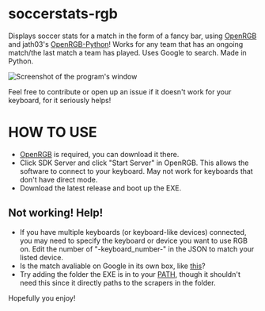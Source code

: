 # soccerstats-rgb
Displays soccer stats for a match in the form of a fancy bar, using [OpenRGB](https://gitlab.com/CalcProgrammer1/OpenRGB) and jath03's [OpenRGB-Python](https://github.com/jath03/openrgb-python)! Works for any team that has an ongoing match/the last match a team has played. Uses Google to search. Made in Python.

![Screenshot of the program's window](https://i.imgur.com/aEmOiYo.png)

Feel free to contribute or open up an issue if it doesn't work for your keyboard, for it seriously helps!

# HOW TO USE
- [OpenRGB](https://openrgb.org/) is required, you can download it there. 
- Click SDK Server and click "Start Server" in OpenRGB. This allows the software to connect to your keyboard. May not work for keyboards that don't have direct mode.
- Download the latest release and boot up the EXE.

## Not working! Help!

- If you have multiple keyboards (or keyboard-like devices) connected, you may need to specify the keyboard or device you want to use RGB on. Edit the number of "-keyboard_number-" in the JSON to match your listed device.
- Is the match avaliable on Google in its own box, like [this](https://i.imgur.com/WFO2Fqi.png)? 
- Try adding the folder the EXE is in to your [PATH](https://stackoverflow.com/questions/44272416/how-to-add-a-folder-to-path-environment-variable-in-windows-10-with-screensho), though it shouldn't need this since it directly paths to the scrapers in the folder.

Hopefully you enjoy! 
